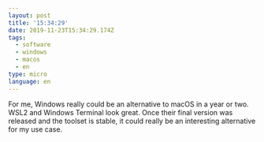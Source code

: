 ```yaml
---
layout: post
title: '15:34:29'
date: 2019-11-23T15:34:29.174Z
tags:
  - software
  - windows
  - macos
  - en
type: micro
language: en
---
```

For me, Windows really could be an alternative to macOS in a year or two. WSL2 and Windows Terminal look great. Once their final version was released and the toolset is stable, it could really be an interesting alternative for my use case.
